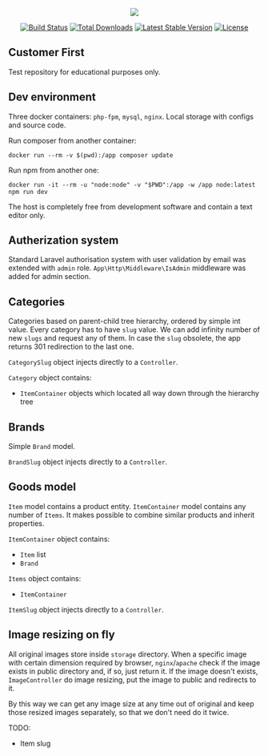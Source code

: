 <p align="center"><img src="https://laravel.com/assets/img/components/logo-laravel.svg"></p>

<p align="center">
<a href="https://travis-ci.org/laravel/framework"><img src="https://travis-ci.org/laravel/framework.svg" alt="Build Status"></a>
<a href="https://packagist.org/packages/laravel/framework"><img src="https://poser.pugx.org/laravel/framework/d/total.svg" alt="Total Downloads"></a>
<a href="https://packagist.org/packages/laravel/framework"><img src="https://poser.pugx.org/laravel/framework/v/stable.svg" alt="Latest Stable Version"></a>
<a href="https://packagist.org/packages/laravel/framework"><img src="https://poser.pugx.org/laravel/framework/license.svg" alt="License"></a>
</p>

## Customer First

Test repository for educational purposes only.

## Dev environment

Three docker containers: `php-fpm`, `mysql`, `nginx`. Local storage with configs and source code. 


Run composer from another container:

`docker run --rm -v $(pwd):/app composer update`

Run npm from another one:

`docker run -it --rm -u "node:node" -v "$PWD":/app -w /app node:latest npm run dev`

The host is completely free from development software and contain a text editor only.

## Autherization system

Standard Laravel authorisation system with user validation by email was extended with `admin` role.
`App\Http\Middleware\IsAdmin` middleware was added for admin section.

## Categories

Categories based on parent-child tree hierarchy, ordered by simple int value.
Every category  has to have `slug` value. We can add infinity number of new `slugs` and request any of them. In case the `slug` obsolete, the app returns 301 redirection to the last one.

`CategorySlug` object injects directly to a `Controller`.

`Category` object contains:
 * `ItemContainer` objects which located all way down through the hierarchy tree

## Brands

Simple `Brand` model.

`BrandSlug` object injects directly to a `Controller`.

## Goods model

`Item` model contains a product entity. `ItemContainer` model contains any number of `Items`. It makes possible to combine similar products and inherit properties.

`ItemContainer` object contains:
 * `Item` list
 * `Brand`
 
`Items` object contains:
 * `ItemContainer`

`ItemSlug` object injects directly to a `Controller`.

## Image resizing on fly

All original images store inside `storage` directory. When a specific image with certain dimension required by browser, `nginx`/`apache` check if the image exists in public directory and, if so, just return it. If the image doesn't exists, `ImageController` do image resizing, put the image to public and redirects to it.

By this way we can get any image size at any time out of original and keep those resized images separately, so that we don't need do it twice.

TODO:

 * Item slug